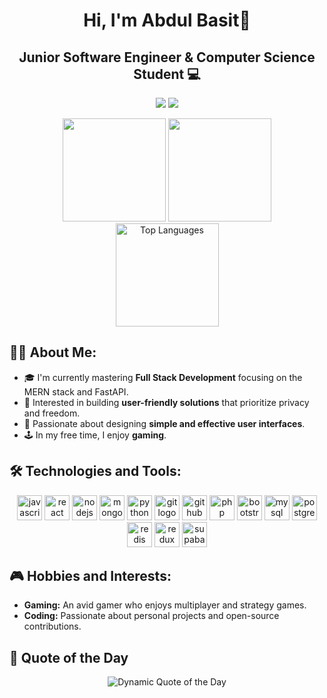<h1 align="center">Hi, I'm Abdul Basit👋</h1>
<h2 align="center">Junior Software Engineer & Computer Science Student 💻</h2>

<p align="center">
  <a href="https://www.linkedin.com/in/abdul-basit-127040196/"><img src="https://img.shields.io/badge/LinkedIn-0077B5?style=for-the-badge&logo=linkedin&logoColor=white"/></a>
  <a href="mailto:connectwithbasit06@gmail.com"><img src="https://img.shields.io/badge/Email-D14836?style=for-the-badge&logo=gmail&logoColor=white"/></a>
</p>

<div align="center">
  <img src="https://github-readme-stats.vercel.app/api?username=A2Basit&show_icons=true&theme=react&count_private=true&include_all_commits=true" height="165">
  <img src="https://github-readme-streak-stats.herokuapp.com/?user=A2Basit&theme=react&hide_border=false" height="165">
</div>

<div align="center">
  <img src="https://github-readme-stats.vercel.app/api/top-langs/?username=A2Basit&theme=react&layout=compact" alt="Top Languages" height="165">
</div>

## 👨‍💻 About Me:

- 🎓 I'm currently mastering **Full Stack Development** focusing on the MERN stack and FastAPI.
- 🔐 Interested in building **user-friendly solutions** that prioritize privacy and freedom.
- 🎨 Passionate about designing **simple and effective user interfaces**.
- 🕹️ In my free time, I enjoy **gaming**.

## 🛠️ Technologies and Tools:

<p align="center">
  <img src="https://cdn.jsdelivr.net/gh/devicons/devicon/icons/javascript/javascript-original.svg" height="40" alt="javascript logo"  />
  <img src="https://cdn.jsdelivr.net/gh/devicons/devicon/icons/react/react-original.svg" height="40" alt="react logo"  />
  <img src="https://cdn.jsdelivr.net/gh/devicons/devicon/icons/nodejs/nodejs-original.svg" height="40" alt="nodejs logo"  />
  <img src="https://cdn.jsdelivr.net/gh/devicons/devicon/icons/mongodb/mongodb-original.svg" height="40" alt="mongodb logo"  />
  <img src="https://cdn.jsdelivr.net/gh/devicons/devicon/icons/python/python-original.svg" height="40" alt="python logo"  />
  <img src="https://cdn.jsdelivr.net/gh/devicons/devicon/icons/git/git-original.svg" height="40" alt="git logo"  />
  <img src="https://cdn.jsdelivr.net/gh/devicons/devicon/icons/github/github-original.svg" height="40" alt="github logo"  />
  <img src="https://cdn.jsdelivr.net/gh/devicons/devicon/icons/php/php-original.svg" height="40" alt="php logo"  />
  <img src="https://cdn.jsdelivr.net/gh/devicons/devicon/icons/bootstrap/bootstrap-original.svg" height="40" alt="bootstrap logo"  />
  <img src="https://cdn.jsdelivr.net/gh/devicons/devicon/icons/mysql/mysql-original.svg" height="40" alt="mysql logo"  />
  <img src="https://cdn.jsdelivr.net/gh/devicons/devicon/icons/postgresql/postgresql-original.svg" height="40" alt="postgresql logo"  />
  <img src="https://cdn.jsdelivr.net/gh/devicons/devicon/icons/redis/redis-original.svg" height="40" alt="redis logo"  />
  <img src="https://cdn.jsdelivr.net/gh/devicons/devicon/icons/redux/redux-original.svg" height="40" alt="redux logo"  />
  <img src="https://cdn.jsdelivr.net/gh/devicons/devicon/icons/supabase/supabase-original.svg" height="40" alt="supabase logo"  />
</p>

## 🎮 Hobbies and Interests:

- **Gaming:** An avid gamer who enjoys multiplayer and strategy games.
- **Coding:** Passionate about personal projects and open-source contributions.

## 🌟 Quote of the Day

<p align="center">
  <img src="https://quotes-github-readme.vercel.app/api?type=horizontal&theme=dark" alt="Dynamic Quote of the Day"/>
</p>
